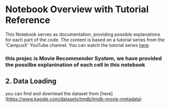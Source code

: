  # Notebook Overview with Tutorial Reference

This  Notebook serves as documentation, providing possible explanations for each part of the code. The content is based on a tutorial series from the 'CampusX' YouTube channel. You can watch the tutorial series [here](https://www.youtube.com/watch?v=1xtrIEwY_zY&list=PLKnIA16_RmvY5eP91BGPa0vXUYmIdtfPQ).

### this projec is Movie Recommender System, we have provided the possilbe explanination of each cell in this notebook

## 2. Data Loading
you can find and downlead the dataset from [here] (https://www.kaggle.com/datasets/tmdb/tmdb-movie-metadata)

